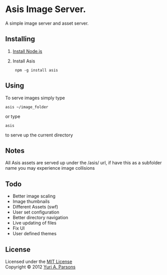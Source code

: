 # Asis Image Server.

A simple image server and asset server. 


## Installing


1. [Install Node.js](http://nodejs.org/)


1. Install Asis

		npm -g install asis


## Using

To serve images simply type
``` 
asis ~/image_folder
```
or type 

``` 
asis 
```
to serve up the current directory

## Notes
 All Asis assets are served up under the /asis/ url, if have this as a subfolder name you may experience image collisions


## Todo

- Better image scaling
- Image thumbnails
- Different Assets (swf)
- User set configuration
- Better directory navigation
- Live updating of files
- Fix UI
- User defined themes

## License

Licensed under the [MIT License](http://creativecommons.org/licenses/MIT/)
<br/>Copyright &copy; 2012 [Yuri A. Parsons](http://ninjakitty.net)